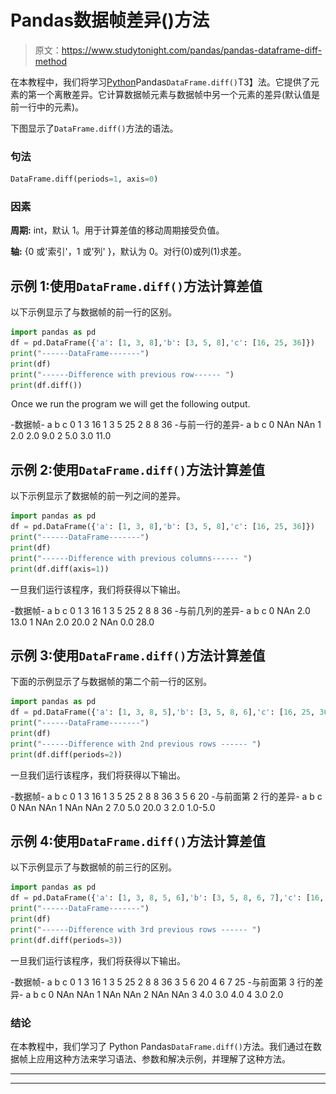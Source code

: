 # Pandas数据帧差异()方法

> 原文：<https://www.studytonight.com/pandas/pandas-dataframe-diff-method>

在本教程中，我们将学习[Python](https://www.studytonight.com/python/getting-started-with-python)Pandas`DataFrame.diff()`T3】法。它提供了元素的第一个离散差异。它计算数据帧元素与数据帧中另一个元素的差异(默认值是前一行中的元素)。

下图显示了`DataFrame.diff()`方法的语法。

### 句法

```py
DataFrame.diff(periods=1, axis=0)
```

### 因素

**周期:** int，默认 1。用于计算差值的移动周期接受负值。

**轴:** {0 或'索引'，1 或'列' }，默认为 0。对行(0)或列(1)求差。

## 示例 1:使用`DataFrame.diff()`方法计算差值

以下示例显示了与数据帧的前一行的区别。

```py
import pandas as pd
df = pd.DataFrame({'a': [1, 3, 8],'b': [3, 5, 8],'c': [16, 25, 36]})
print("------DataFrame-------")
print(df)
print("------Difference with previous row------ ")
print(df.diff())
```

![](img/4765334125b448ec4c4bdf8285a1da72.png)Once we run the program we will get the following output.

-数据帧-
a b c
0 1 3 16
1 3 5 25
2 8 8 36
-与前一行的差异-
a b c
0 NAn NAn
1 2.0 2.0 9.0
2 5.0 3.0 11.0

## 示例 2:使用`DataFrame.diff()`方法计算差值

以下示例显示了数据帧的前一列之间的差异。

```py
import pandas as pd
df = pd.DataFrame({'a': [1, 3, 8],'b': [3, 5, 8],'c': [16, 25, 36]})
print("------DataFrame-------")
print(df)
print("------Difference with previous columns------ ")
print(df.diff(axis=1))
```

一旦我们运行该程序，我们将获得以下输出。

-数据帧-
a b c
0 1 3 16
1 3 5 25
2 8 8 36
-与前几列的差异-
a b c
0 NAn 2.0 13.0
1 NAn 2.0 20.0
2 NAn 0.0 28.0

## 示例 3:使用`DataFrame.diff()`方法计算差值

下面的示例显示了与数据帧的第二个前一行的区别。

```py
import pandas as pd
df = pd.DataFrame({'a': [1, 3, 8, 5],'b': [3, 5, 8, 6],'c': [16, 25, 36, 20]})
print("------DataFrame-------")
print(df)
print("------Difference with 2nd previous rows ------ ")
print(df.diff(periods=2))
```

一旦我们运行该程序，我们将获得以下输出。

-数据帧-
a b c
0 1 3 16
1 3 5 25
2 8 8 36
3 5 6 20
-与前面第 2 行的差异-
a b c
0 NAn NAn
1 NAn NAn
2 7.0 5.0 20.0
3 2.0 1.0-5.0

## 示例 4:使用`DataFrame.diff()`方法计算差值

以下示例显示了与数据帧的前三行的区别。

```py
import pandas as pd
df = pd.DataFrame({'a': [1, 3, 8, 5, 6],'b': [3, 5, 8, 6, 7],'c': [16, 25, 36, 20, 25]})
print("------DataFrame-------")
print(df)
print("------Difference with 3rd previous rows ------ ")
print(df.diff(periods=3))
```

一旦我们运行该程序，我们将获得以下输出。

-数据帧-
a b c
0 1 3 16
1 3 5 25
2 8 8 36
3 5 6 20
4 6 7 25
-与前面第 3 行的差异-
a b c
0 NAn NAn
1 NAn NAn
2 NAn NAn
3 4.0 3.0 4.0
4 3.0 2.0

### 结论

在本教程中，我们学习了 Python Pandas`DataFrame.diff()`方法。我们通过在数据帧上应用这种方法来学习语法、参数和解决示例，并理解了这种方法。

* * *

* * *